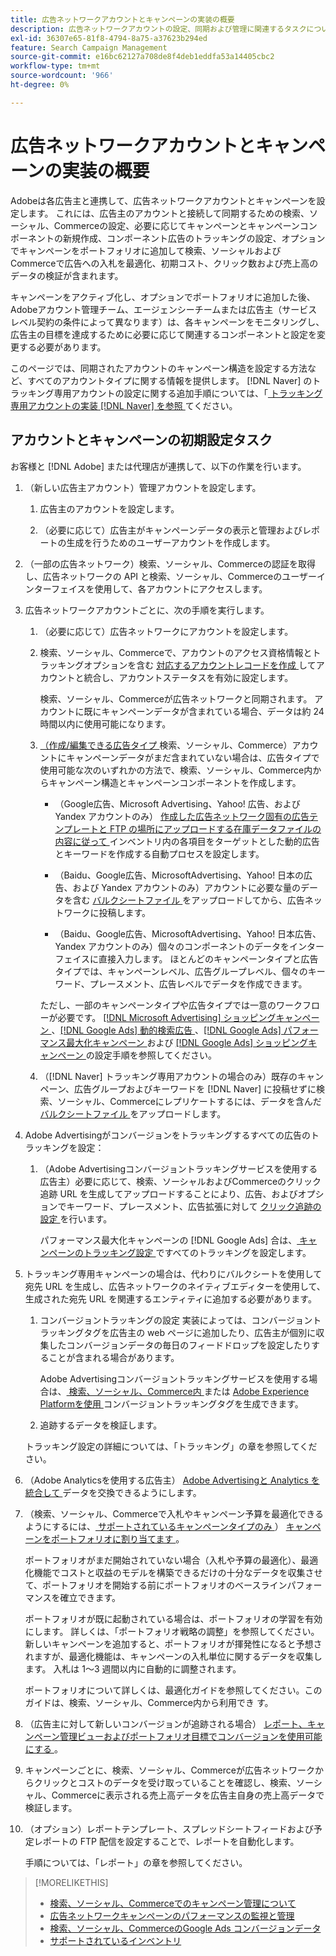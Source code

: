 ```yaml
---
title: 広告ネットワークアカウントとキャンペーンの実装の概要
description: 広告ネットワークアカウントの設定、同期および管理に関連するタスクについて説明します。
exl-id: 36307e65-81f8-4794-8a75-a37623b294ed
feature: Search Campaign Management
source-git-commit: e16bc62127a708de8f4deb1eddfa53a14405cbc2
workflow-type: tm+mt
source-wordcount: '966'
ht-degree: 0%

---
```


# 広告ネットワークアカウントとキャンペーンの実装の概要

Adobeは各広告主と連携して、広告ネットワークアカウントとキャンペーンを設定します。 これには、広告主のアカウントと接続して同期するための検索、ソーシャル、Commerceの設定、必要に応じてキャンペーンとキャンペーンコンポーネントの新規作成、コンポーネント広告のトラッキングの設定、オプションでキャンペーンをポートフォリオに追加して検索、ソーシャルおよびCommerceで広告への入札を最適化、初期コスト、クリック数および売上高のデータの検証が含まれます。

キャンペーンをアクティブ化し、オプションでポートフォリオに追加した後、Adobeアカウント管理チーム、エージェンシーチームまたは広告主（サービスレベル契約の条件によって異なります）は、各キャンペーンをモニタリングし、広告主の目標を達成するために必要に応じて関連するコンポーネントと設定を変更する必要があります。

このページでは、同期されたアカウントのキャンペーン構造を設定する方法など、すべてのアカウントタイプに関する情報を提供します。 [!DNL Naver] のトラッキング専用アカウントの設定に関する追加手順については、「[ トラッキング専用アカウントの実装  [!DNL Naver]  を参照 ](/help/search-social-commerce/campaign-management/naver-tracking-only-account-implement.md) てください。

## アカウントとキャンペーンの初期設定タスク

お客様と [!DNL Adobe] または代理店が連携して、以下の作業を行います。

1. （新しい広告主アカウント）管理アカウントを設定します。

   1. 広告主のアカウントを設定します。

   1. （必要に応じて）広告主がキャンペーンデータの表示と管理およびレポートの生成を行うためのユーザーアカウントを作成します。

1. （一部の広告ネットワーク）検索、ソーシャル、Commerceの認証を取得し、広告ネットワークの API と検索、ソーシャル、Commerceのユーザーインターフェイスを使用して、各アカウントにアクセスします。

1. 広告ネットワークアカウントごとに、次の手順を実行します。

   1. （必要に応じて）広告ネットワークにアカウントを設定します。

   1. 検索、ソーシャル、Commerceで、アカウントのアクセス資格情報とトラッキングオプションを含む [ 対応するアカウントレコードを作成 ](/help/search-social-commerce/campaign-management/accounts/ad-network-account-manage.md#create-account) してアカウントと統合し、アカウントステータスを有効に設定します。

      検索、ソーシャル、Commerceが広告ネットワークと同期されます。 アカウントに既にキャンペーンデータが含まれている場合、データは約 24 時間以内に使用可能になります。

   1. [ （作成/編集できる広告タイプ ](/help/search-social-commerce/introduction/supported-inventory.md) 検索、ソーシャル、Commerce）アカウントにキャンペーンデータがまだ含まれていない場合は、広告タイプで使用可能な次のいずれかの方法で、検索、ソーシャル、Commerce内からキャンペーン構造とキャンペーンコンポーネントを作成します。

      * （Google広告、Microsoft Advertising、Yahoo! 広告、および Yandex アカウントのみ） [ 作成した広告ネットワーク固有の広告テンプレートと FTP の場所にアップロードする在庫データファイルの内容に従って ](/help/search-social-commerce/campaign-management/inventory-feeds/inventory-feeds-about.md) インベントリ内の各項目をターゲットとした動的広告とキーワードを作成する自動プロセスを設定します。

      * （Baidu、Google広告、MicrosoftAdvertising、Yahoo! 日本の広告、および Yandex アカウントのみ）アカウントに必要な量のデータを含む [ バルクシートファイル ](/help/search-social-commerce/campaign-management/bulksheets/bulksheet-about.md) をアップロードしてから、広告ネットワークに投稿します。

      * （Baidu、Google広告、MicrosoftAdvertising、Yahoo! 日本広告、Yandex アカウントのみ）個々のコンポーネントのデータをインターフェイスに直接入力します。 ほとんどのキャンペーンタイプと広告タイプでは、キャンペーンレベル、広告グループレベル、個々のキーワード、プレースメント、広告レベルでデータを作成できます。

      ただし、一部のキャンペーンタイプや広告タイプでは一意のワークフローが必要です。 [[!DNL Microsoft Advertising]  ショッピングキャンペーン ](/help/search-social-commerce/campaign-management/special-campaign-types/microsoft-shopping-campaigns.md)、[[!DNL Google Ads]  動的検索広告 ](/help/search-social-commerce/campaign-management/special-campaign-types/google-dynamic-search-ads.md)、[[!DNL Google Ads]  パフォーマンス最大化キャンペーン ](/help/search-social-commerce/campaign-management/special-campaign-types/google-performance-max-campaigns.md) および [[!DNL Google Ads]  ショッピングキャンペーン ](/help/search-social-commerce/campaign-management/special-campaign-types/google-shopping-campaigns.md) の設定手順を参照してください。

   1. （[!DNL Naver] トラッキング専用アカウントの場合のみ）既存のキャンペーン、広告グループおよびキーワードを [!DNL Naver] に投稿せずに検索、ソーシャル、Commerceにレプリケートするには、データを含んだ [ バルクシートファイル ](/help/search-social-commerce/campaign-management/bulksheets/bulksheet-about.md) をアップロードします。

1. Adobe Advertisingがコンバージョンをトラッキングするすべての広告のトラッキングを設定：

   1. （Adobe Advertisingコンバージョントラッキングサービスを使用する広告主）必要に応じて、検索、ソーシャルおよびCommerceのクリック追跡 URL を生成してアップロードすることにより、広告、およびオプションでキーワード、プレースメント、広告拡張に対して [ クリック追跡の設定 ](/help/search-social-commerce/tracking/click-tracking-ways-to-generate.md) を行います。

      パフォーマンス最大化キャンペーンの [!DNL Google Ads] 合は、[ キャンペーンのトラッキング設定 ](/help/search-social-commerce/campaign-management/campaigns/campaign-settings-google.md) ですべてのトラッキングを設定します。

1. トラッキング専用キャンペーンの場合は、代わりにバルクシートを使用して宛先 URL を生成し、広告ネットワークのネイティブエディターを使用して、生成された宛先 URL を関連するエンティティに追加する必要があります。

   1. コンバージョントラッキングの設定 実装によっては、コンバージョントラッキングタグを広告主の web ページに追加したり、広告主が個別に収集したコンバージョンデータの毎日のフィードドロップを設定したりすることが含まれる場合があります。

      Adobe Advertisingコンバージョントラッキングサービスを使用する場合は、[ 検索、ソーシャル、Commerce内 ](/help/search-social-commerce/tools/conversion-tag-generate.md) または [Adobe Experience Platformを使用 ](https://experienceleague.adobe.com/docs/experience-platform/destinations/catalog/advertising/adobe-advertising-cloud.html) コンバージョントラッキングタグを生成できます。

   1. 追跡するデータを検証します。

   トラッキング設定の詳細については、「トラッキング」の章を参照してください。

1. （Adobe Analyticsを使用する広告主） [Adobe Advertisingと Analytics を統合して ](https://experienceleague.adobe.com/docs/advertising/integrations/analytics/overview.html) データを交換できるようにします。

1. （検索、ソーシャル、Commerceで入札やキャンペーン予算を最適化できるようにするには、[ サポートされているキャンペーンタイプのみ ](/help/search-social-commerce/introduction/supported-inventory.md)） [ キャンペーンをポートフォリオに割り当てます ](/help/search-social-commerce/campaign-management/campaign-assign-to-portfolio.md)。

   ポートフォリオがまだ開始されていない場合（入札や予算の最適化）、最適化機能でコストと収益のモデルを構築できるだけの十分なデータを収集させて、ポートフォリオを開始する前にポートフォリオのベースラインパフォーマンスを確立できます。

   ポートフォリオが既に起動されている場合は、ポートフォリオの学習を有効にします。 詳しくは、「ポートフォリオ戦略の調整」を参照してください。 新しいキャンペーンを追加すると、ポートフォリオが揮発性になると予想されますが、最適化機能は、キャンペーンの入札単位に関するデータを収集します。 入札は 1～3 週間以内に自動的に調整されます。

   ポートフォリオについて詳しくは、最適化ガイドを参照してください。このガイドは、検索、ソーシャル、Commerce内から利用でき <!-- verify convention for referencing Optimization Guide here --> す。

1. （広告主に対して新しいコンバージョンが追跡される場合） [ レポート、キャンペーン管理ビューおよびポートフォリオ目標でコンバージョンを使用可能にする ](/help/search-social-commerce/admin/conversion-metrics/conversion-metric-about.md)。

1. キャンペーンごとに、検索、ソーシャル、Commerceが広告ネットワークからクリックとコストのデータを受け取っていることを確認し、検索、ソーシャル、Commerceに表示される売上高データを広告主自身の売上高データで検証します。

1. （オプション）レポートテンプレート、スプレッドシートフィードおよび予定レポートの FTP 配信を設定することで、レポートを自動化します。

   手順については、「レポート」の章を参照してください。

>[!MORELIKETHIS]
>
>* [ 検索、ソーシャル、Commerceでのキャンペーン管理について ](campaign-management-about.md)
>* [ 広告ネットワークキャンペーンのパフォーマンスの監視と管理 ](monitor-performance-campaigns.md)
>* [ 検索、ソーシャル、CommerceのGoogle Ads コンバージョンデータ ](google-conversion-data.md)
>* [ サポートされているインベントリ ](/help/search-social-commerce/introduction/supported-inventory.md)
